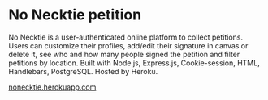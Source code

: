 # No Necktie petition

No Necktie is a user-authenticated online platform to collect petitions. Users can customize their profiles, add/edit their signature in canvas or delete it, see who and how many people signed the petition and filter petitions by location. Built with Node.js, Express.js, Cookie-session, HTML, Handlebars, PostgreSQL. Hosted by Heroku.

[nonecktie.herokuapp.com](http://nonecktie.herokuapp.com)
